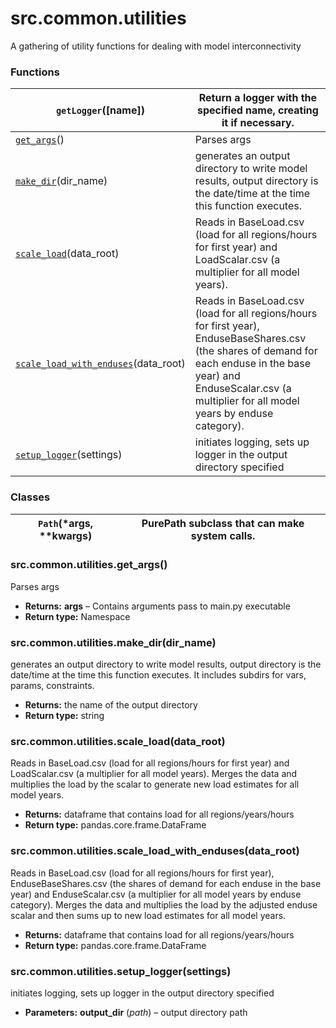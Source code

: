 # src.common.utilities

A gathering of utility functions for dealing with model interconnectivity

### Functions

| `getLogger`([name])                                                                   | Return a logger with the specified name, creating it if necessary.                                                                                                                                                          |
|---------------------------------------------------------------------------------------|-----------------------------------------------------------------------------------------------------------------------------------------------------------------------------------------------------------------------------|
| [`get_args`](#src.common.utilities.get_args)()                                        | Parses args                                                                                                                                                                                                                 |
| [`make_dir`](#src.common.utilities.make_dir)(dir_name)                                | generates an output directory to write model results, output directory is the date/time at the time this function executes.                                                                                                 |
| [`scale_load`](#src.common.utilities.scale_load)(data_root)                           | Reads in BaseLoad.csv (load for all regions/hours for first year) and LoadScalar.csv (a multiplier for all model years).                                                                                                    |
| [`scale_load_with_enduses`](#src.common.utilities.scale_load_with_enduses)(data_root) | Reads in BaseLoad.csv (load for all regions/hours for first year), EnduseBaseShares.csv (the shares of demand for each enduse in the base year) and EnduseScalar.csv (a multiplier for all model years by enduse category). |
| [`setup_logger`](#src.common.utilities.setup_logger)(settings)                        | initiates logging, sets up logger in the output directory specified                                                                                                                                                         |

### Classes

| `Path`(\*args, \*\*kwargs)   | PurePath subclass that can make system calls.   |
|------------------------------|-------------------------------------------------|

### src.common.utilities.get_args()

Parses args

* **Returns:**
  **args** – Contains arguments pass to main.py executable
* **Return type:**
  Namespace

### src.common.utilities.make_dir(dir_name)

generates an output directory to write model results, output directory is the date/time
at the time this function executes. It includes subdirs for vars, params, constraints.

* **Returns:**
  the name of the output directory
* **Return type:**
  string

### src.common.utilities.scale_load(data_root)

Reads in BaseLoad.csv (load for all regions/hours for first year)
and LoadScalar.csv (a multiplier for all model years). Merges the
data and multiplies the load by the scalar to generate new load
estimates for all model years.

* **Returns:**
  dataframe that contains load for all regions/years/hours
* **Return type:**
  pandas.core.frame.DataFrame

### src.common.utilities.scale_load_with_enduses(data_root)

Reads in BaseLoad.csv (load for all regions/hours for first year), EnduseBaseShares.csv
(the shares of demand for each enduse in the base year) and EnduseScalar.csv (a multiplier
for all model years by enduse category). Merges the data and multiplies the load by the
adjusted enduse scalar and then sums up to new load estimates for all model years.

* **Returns:**
  dataframe that contains load for all regions/years/hours
* **Return type:**
  pandas.core.frame.DataFrame

### src.common.utilities.setup_logger(settings)

initiates logging, sets up logger in the output directory specified

* **Parameters:**
  **output_dir** (*path*) – output directory path
